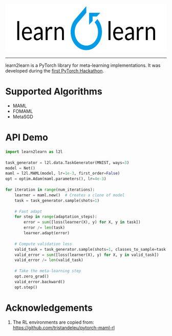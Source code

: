 <p align="center"><img src="./assets/l2l-full.png" height="150px" /></p>

--------------------------------------------------------------------------------

learn2learn is a PyTorch library for meta-learning implementations.
It was developed during the [first PyTorch Hackathon](http://pytorchmpk.devpost.com/).

# Supported Algorithms

* MAML
* FOMAML
* MetaSGD

# API Demo

~~~python
import learn2learn as l2l

task_generator = l2l.data.TaskGenerator(MNIST, ways=3)
model = Net()
maml = l2l.MAML(model, lr=1e-3, first_order=False)
opt = optim.Adam(maml.parameters(), lr=4e-3)

for iteration in range(num_iterations):
    learner = maml.new()  # Creates a clone of model
    task = task_generator.sample(shots=1)

    # Fast adapt
    for step in range(adaptation_steps):
        error = sum([loss(learner(X), y) for X, y in task])
        error /= len(task)
        learner.adapt(error)

    # Compute validation loss
    valid_task = task_generator.sample(shots=1, classes_to_sample=task.sampled_classes)
    valid_error = sum([loss(learner(X), y) for X, y in valid_task])
    valid_error /= len(valid_task)

    # Take the meta-learning step
    opt.zero_grad()
    valid_error.backward()
    opt.step()
~~~

# Acknowledgements

1. The RL environments are copied from: https://github.com/tristandeleu/pytorch-maml-rl
